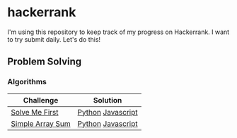 # hackerrank

I'm using this repository to keep track of my progress on Hackerrank. I want to try submit daily. Let's do this!

## Problem Solving
### Algorithms

| Challenge | Solution |
| --- | --- |
| [Solve Me First](https://www.hackerrank.com/challenges/solve-me-first/problem) | [Python](./problem_solving/solve_me_first.py) [Javascript](./problem_solving/solve-me-first.js)
| [Simple Array Sum](https://www.hackerrank.com/challenges/simple-array-sum/problem) | [Python](./problem_solving/simple_array_sum.py) [Javascript](./problem_solving/simple-array-sum.js)